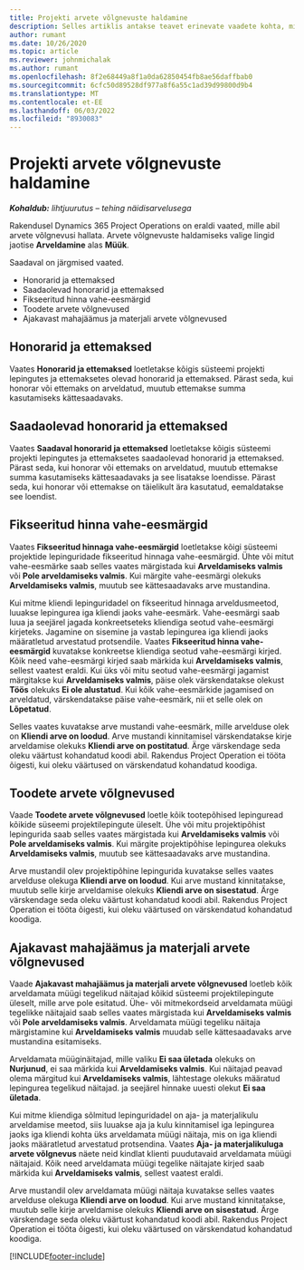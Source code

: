 ```yaml
---
title: Projekti arvete võlgnevuste haldamine
description: Selles artiklis antakse teavet erinevate vaadete kohta, mida saab kasutada projektide arvelduse mahajäämuse haldamisel.
author: rumant
ms.date: 10/26/2020
ms.topic: article
ms.reviewer: johnmichalak
ms.author: rumant
ms.openlocfilehash: 8f2e68449a8f1a0da62850454fb8ae56daffbab0
ms.sourcegitcommit: 6cfc50d89528df977a8f6a55c1ad39d99800d9b4
ms.translationtype: MT
ms.contentlocale: et-EE
ms.lasthandoff: 06/03/2022
ms.locfileid: "8930083"
---
```

# <a name="manage-project-billing-backlog"></a>Projekti arvete võlgnevuste haldamine 

_**Kohaldub:** lihtjuurutus – tehing näidisarvelusega_

Rakendusel Dynamics 365 Project Operations on eraldi vaated, mille abil arvete võlgnevusi hallata. Arvete võlgnevuste haldamiseks valige lingid jaotise **Arveldamine** alas **Müük**. 

Saadaval on järgmised vaated.

- Honorarid ja ettemaksed
- Saadaolevad honorarid ja ettemaksed
- Fikseeritud hinna vahe-eesmärgid
- Toodete arvete võlgnevused
- Ajakavast mahajäämus ja materjali arvete võlgnevused

## <a name="retainers-and-advances"></a>Honorarid ja ettemaksed

Vaates **Honorarid ja ettemaksed** loetletakse kõigis süsteemi projekti lepingutes ja ettemaksetes olevad honorarid ja ettemaksed. Pärast seda, kui honorar või ettemaks on arveldatud, muutub ettemakse summa kasutamiseks kättesaadavaks.

## <a name="available-retainers-and-advances"></a>Saadaolevad honorarid ja ettemaksed

Vaates **Saadaval honorarid ja ettemaksed** loetletakse kõigis süsteemi projekti lepingutes ja ettemaksetes saadaolevad honorarid ja ettemaksed. Pärast seda, kui honorar või ettemaks on arveldatud, muutub ettemakse summa kasutamiseks kättesaadavaks ja see lisatakse loendisse. Pärast seda, kui honorar või ettemakse on täielikult ära kasutatud, eemaldatakse see loendist.

## <a name="fixed-price-milestones"></a>Fikseeritud hinna vahe-eesmärgid

Vaates **Fikseeritud hinnaga vahe-eesmärgid** loetletakse kõigi süsteemi projektide lepinguridade fikseeritud hinnaga vahe-eesmärgid. Ühte või mitut vahe-eesmärke saab selles vaates märgistada kui **Arveldamiseks valmis** või **Pole arveldamiseks valmis**. Kui märgite vahe-eesmärgi olekuks **Arveldamiseks valmis**, muutub see kättesaadavaks arve mustandina.

Kui mitme kliendi lepinguridadel on fikseeritud hinnaga arveldusmeetod, luuakse lepingurea iga kliendi jaoks vahe-eesmärk. Vahe-eesmärgi saab luua ja seejärel jagada konkreetseteks kliendiga seotud vahe-eesmärgi kirjeteks. Jagamine on sisemine ja vastab lepingurea iga kliendi jaoks määratletud arvestatud protsendile. Vaates **Fikseeritud hinna vahe-eesmärgid** kuvatakse konkreetse kliendiga seotud vahe-eesmärgi kirjed. Kõik need vahe-eesmärgi kirjed saab märkida kui **Arveldamiseks valmis**, sellest vaatest eraldi. Kui üks või mitu seotud vahe-eesmärgi jagamist märgitakse kui **Arveldamiseks valmis**, päise olek värskendatakse olekust **Töös** olekuks **Ei ole alustatud**. Kui kõik vahe-eesmärkide jagamised on arveldatud, värskendatakse päise vahe-eesmärk, nii et selle olek on **Lõpetatud**.

Selles vaates kuvatakse arve mustandi vahe-eesmärk, mille arvelduse olek on **Kliendi arve on loodud**. Arve mustandi kinnitamisel värskendatakse kirje arveldamise olekuks **Kliendi arve on postitatud**. Ärge värskendage seda oleku väärtust kohandatud koodi abil. Rakendus Project Operation ei tööta õigesti, kui oleku väärtused on värskendatud kohandatud koodiga.

## <a name="product-billing-backlog"></a>Toodete arvete võlgnevused

Vaade **Toodete arvete võlgnevused** loetle kõik tootepõhised lepinguread kõikide süseemi projektilepingute üleselt. Ühe või mitu projektipõhist lepingurida saab selles vaates märgistada kui **Arveldamiseks valmis** või **Pole arveldamiseks valmis**. Kui märgite projektipõhise lepingurea olekuks **Arveldamiseks valmis**, muutub see kättesaadavaks arve mustandina.

Arve mustandil olev projektipõhine lepingurida kuvatakse selles vaates arvelduse olekuga **Kliendi arve on loodud**. Kui arve mustand kinnitatakse, muutub selle kirje arveldamise olekuks **Kliendi arve on sisestatud**. Ärge värskendage seda oleku väärtust kohandatud koodi abil. Rakendus Project Operation ei tööta õigesti, kui oleku väärtused on värskendatud kohandatud koodiga.

## <a name="time-and-material-billing-backlog"></a>Ajakavast mahajäämus ja materjali arvete võlgnevused

Vaade **Ajakavast mahajäämus ja materjali arvete võlgnevused** loetleb kõik arveldamata müügi tegelikud näitajad kõikid süsteemi projektilepingute üleselt, mille arve pole esitatud. Ühe- või mitmekordseid arveldamata müügi tegelikke näitajaid saab selles vaates märgistada kui **Arveldamiseks valmis** või **Pole arveldamiseks valmis**. Arveldamata müügi tegeliku näitaja märgistamine kui **Arveldamiseks valmis** muudab selle kättesaadavaks arve mustandina esitamiseks.

Arveldamata müüginäitajad, mille valiku **Ei saa ületada** olekuks on **Nurjunud**, ei saa märkida kui **Arveldamiseks valmis**. Kui näitajad peavad olema märgitud kui **Arveldamiseks valmis**, lähtestage olekuks määratud lepingurea tegelikud näitajad. ja seejärel hinnake uuesti olekut **Ei saa ületada**.

Kui mitme kliendiga sõlmitud lepinguridadel on aja- ja materjalikulu arveldamise meetod, siis luuakse aja ja kulu kinnitamisel iga lepingurea jaoks iga kliendi kohta üks arveldamata müügi näitaja, mis on iga kliendi jaoks määratletud arvestatud protsendina. Vaates **Aja- ja materjalikuluga arvete võlgnevus** näete neid kindlat klienti puudutavaid arveldamata müügi näitajaid. Kõik need arveldamata müügi tegelike näitajate kirjed saab märkida kui **Arveldamiseks valmis**, sellest vaatest eraldi.

Arve mustandil olev arveldamata müügi näitaja kuvatakse selles vaates arvelduse olekuga **Kliendi arve on loodud**. Kui arve mustand kinnitatakse, muutub selle kirje arveldamise olekuks **Kliendi arve on sisestatud**. Ärge värskendage seda oleku väärtust kohandatud koodi abil. Rakendus Project Operation ei tööta õigesti, kui oleku väärtused on värskendatud kohandatud koodiga.


[!INCLUDE[footer-include](../../includes/footer-banner.md)]
